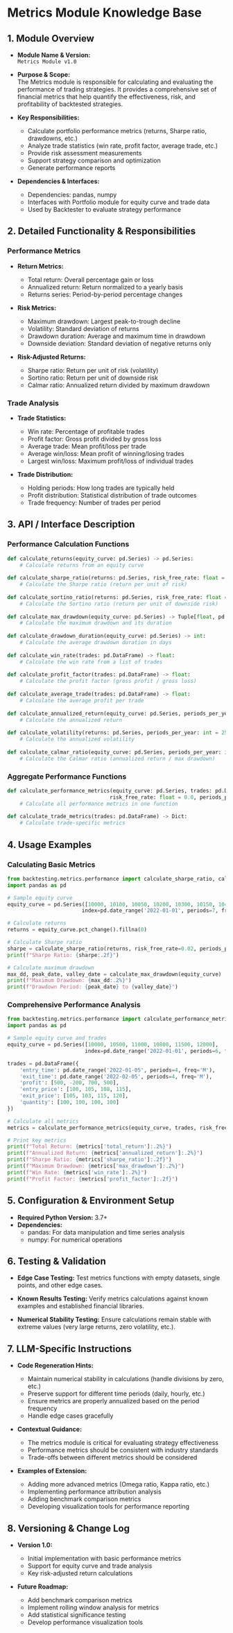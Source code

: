 # Metrics Module Knowledge Base

## 1. Module Overview
- **Module Name & Version:**  
  `Metrics Module v1.0`
  
- **Purpose & Scope:**  
  The Metrics module is responsible for calculating and evaluating the performance of trading strategies. It provides a comprehensive set of financial metrics that help quantify the effectiveness, risk, and profitability of backtested strategies.

- **Key Responsibilities:**  
  - Calculate portfolio performance metrics (returns, Sharpe ratio, drawdowns, etc.)
  - Analyze trade statistics (win rate, profit factor, average trade, etc.)
  - Provide risk assessment measurements
  - Support strategy comparison and optimization
  - Generate performance reports
  
- **Dependencies & Interfaces:**  
  - Dependencies: pandas, numpy
  - Interfaces with Portfolio module for equity curve and trade data
  - Used by Backtester to evaluate strategy performance

## 2. Detailed Functionality & Responsibilities

### Performance Metrics
- **Return Metrics:**
  - Total return: Overall percentage gain or loss
  - Annualized return: Return normalized to a yearly basis
  - Returns series: Period-by-period percentage changes

- **Risk Metrics:**
  - Maximum drawdown: Largest peak-to-trough decline
  - Volatility: Standard deviation of returns
  - Drawdown duration: Average and maximum time in drawdown
  - Downside deviation: Standard deviation of negative returns only

- **Risk-Adjusted Returns:**
  - Sharpe ratio: Return per unit of risk (volatility)
  - Sortino ratio: Return per unit of downside risk
  - Calmar ratio: Annualized return divided by maximum drawdown

### Trade Analysis
- **Trade Statistics:**
  - Win rate: Percentage of profitable trades
  - Profit factor: Gross profit divided by gross loss
  - Average trade: Mean profit/loss per trade
  - Average win/loss: Mean profit of winning/losing trades
  - Largest win/loss: Maximum profit/loss of individual trades

- **Trade Distribution:**
  - Holding periods: How long trades are typically held
  - Profit distribution: Statistical distribution of trade outcomes
  - Trade frequency: Number of trades per period

## 3. API / Interface Description

### Performance Calculation Functions
```python
def calculate_returns(equity_curve: pd.Series) -> pd.Series:
    # Calculate returns from an equity curve
    
def calculate_sharpe_ratio(returns: pd.Series, risk_free_rate: float = 0.0, periods_per_year: int = 252) -> float:
    # Calculate the Sharpe ratio (return per unit of risk)
    
def calculate_sortino_ratio(returns: pd.Series, risk_free_rate: float = 0.0, periods_per_year: int = 252) -> float:
    # Calculate the Sortino ratio (return per unit of downside risk)
    
def calculate_max_drawdown(equity_curve: pd.Series) -> Tuple[float, pd.Timestamp, pd.Timestamp]:
    # Calculate the maximum drawdown and its duration
    
def calculate_drawdown_duration(equity_curve: pd.Series) -> int:
    # Calculate the average drawdown duration in days
    
def calculate_win_rate(trades: pd.DataFrame) -> float:
    # Calculate the win rate from a list of trades
    
def calculate_profit_factor(trades: pd.DataFrame) -> float:
    # Calculate the profit factor (gross profit / gross loss)
    
def calculate_average_trade(trades: pd.DataFrame) -> float:
    # Calculate the average profit per trade
    
def calculate_annualized_return(equity_curve: pd.Series, periods_per_year: int = 252) -> float:
    # Calculate the annualized return
    
def calculate_volatility(returns: pd.Series, periods_per_year: int = 252) -> float:
    # Calculate the annualized volatility
    
def calculate_calmar_ratio(equity_curve: pd.Series, periods_per_year: int = 252) -> float:
    # Calculate the Calmar ratio (annualized return / max drawdown)
```

### Aggregate Performance Functions
```python
def calculate_performance_metrics(equity_curve: pd.Series, trades: pd.DataFrame, 
                                 risk_free_rate: float = 0.0, periods_per_year: int = 252) -> Dict:
    # Calculate all performance metrics in one function
    
def calculate_trade_metrics(trades: pd.DataFrame) -> Dict:
    # Calculate trade-specific metrics
```

## 4. Usage Examples

### Calculating Basic Metrics
```python
from backtesting.metrics.performance import calculate_sharpe_ratio, calculate_max_drawdown
import pandas as pd

# Sample equity curve
equity_curve = pd.Series([10000, 10100, 10050, 10200, 10300, 10150, 10400], 
                        index=pd.date_range('2022-01-01', periods=7, freq='D'))

# Calculate returns
returns = equity_curve.pct_change().fillna(0)

# Calculate Sharpe ratio
sharpe = calculate_sharpe_ratio(returns, risk_free_rate=0.02, periods_per_year=252)
print(f"Sharpe Ratio: {sharpe:.2f}")

# Calculate maximum drawdown
max_dd, peak_date, valley_date = calculate_max_drawdown(equity_curve)
print(f"Maximum Drawdown: {max_dd:.2%}")
print(f"Drawdown Period: {peak_date} to {valley_date}")
```

### Comprehensive Performance Analysis
```python
from backtesting.metrics.performance import calculate_performance_metrics
import pandas as pd

# Sample equity curve and trades
equity_curve = pd.Series([10000, 10500, 11000, 10800, 11500, 12000], 
                         index=pd.date_range('2022-01-01', periods=6, freq='M'))

trades = pd.DataFrame({
    'entry_time': pd.date_range('2022-01-05', periods=4, freq='M'),
    'exit_time': pd.date_range('2022-02-05', periods=4, freq='M'),
    'profit': [500, -200, 700, 500],
    'entry_price': [100, 105, 108, 115],
    'exit_price': [105, 103, 115, 120],
    'quantity': [100, 100, 100, 100]
})

# Calculate all metrics
metrics = calculate_performance_metrics(equity_curve, trades, risk_free_rate=0.01)

# Print key metrics
print(f"Total Return: {metrics['total_return']:.2%}")
print(f"Annualized Return: {metrics['annualized_return']:.2%}")
print(f"Sharpe Ratio: {metrics['sharpe_ratio']:.2f}")
print(f"Maximum Drawdown: {metrics['max_drawdown']:.2%}")
print(f"Win Rate: {metrics['win_rate']:.2%}")
print(f"Profit Factor: {metrics['profit_factor']:.2f}")
```

## 5. Configuration & Environment Setup
- **Required Python Version:** 3.7+
- **Dependencies:**
  - pandas: For data manipulation and time series analysis
  - numpy: For numerical operations

## 6. Testing & Validation
- **Edge Case Testing:**
  Test metrics functions with empty datasets, single points, and other edge cases.

- **Known Results Testing:**
  Verify metrics calculations against known examples and established financial libraries.

- **Numerical Stability Testing:**
  Ensure calculations remain stable with extreme values (very large returns, zero volatility, etc.).

## 7. LLM-Specific Instructions
- **Code Regeneration Hints:**
  - Maintain numerical stability in calculations (handle divisions by zero, etc.)
  - Preserve support for different time periods (daily, hourly, etc.)
  - Ensure metrics are properly annualized based on the period frequency
  - Handle edge cases gracefully

- **Contextual Guidance:**
  - The metrics module is critical for evaluating strategy effectiveness
  - Performance metrics should be consistent with industry standards
  - Trade-offs between different metrics should be considered

- **Examples of Extension:**
  - Adding more advanced metrics (Omega ratio, Kappa ratio, etc.)
  - Implementing performance attribution analysis
  - Adding benchmark comparison metrics
  - Developing visualization tools for performance reporting

## 8. Versioning & Change Log
- **Version 1.0:**
  - Initial implementation with basic performance metrics
  - Support for equity curve and trade analysis
  - Key risk-adjusted return calculations

- **Future Roadmap:**
  - Add benchmark comparison metrics
  - Implement rolling window analysis for metrics
  - Add statistical significance testing
  - Develop performance visualization tools 